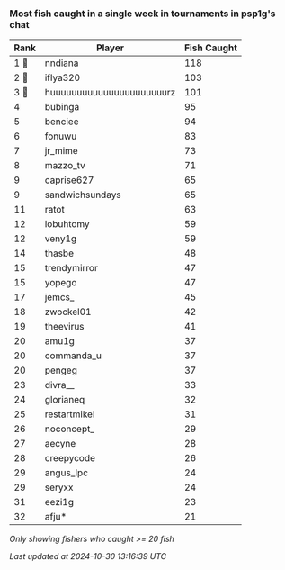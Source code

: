 ### Most fish caught in a single week in tournaments in psp1g's chat
| Rank | Player | Fish Caught |
|------|--------|-----------|
| 1 🥇  | nndiana  | 118 |
| 2 🥈  | iflya320  | 103 |
| 3 🥉  | huuuuuuuuuuuuuuuuuuuuuurz  | 101 |
| 4  | bubinga  | 95 |
| 5  | benciee  | 94 |
| 6  | fonuwu  | 83 |
| 7  | jr_mime  | 73 |
| 8  | mazzo_tv  | 71 |
| 9  | caprise627  | 65 |
| 9  | sandwichsundays  | 65 |
| 11  | ratot  | 63 |
| 12  | lobuhtomy  | 59 |
| 12  | veny1g  | 59 |
| 14  | thasbe  | 48 |
| 15  | trendymirror  | 47 |
| 15  | yopego  | 47 |
| 17  | jemcs_  | 45 |
| 18  | zwockel01  | 42 |
| 19  | theevirus  | 41 |
| 20  | amu1g  | 37 |
| 20  | commanda_u  | 37 |
| 20  | pengeg  | 37 |
| 23  | divra__  | 33 |
| 24  | glorianeq  | 32 |
| 25  | restartmikel  | 31 |
| 26  | noconcept_  | 29 |
| 27  | aecyne  | 28 |
| 28  | creepycode  | 26 |
| 29  | angus_lpc  | 24 |
| 29  | seryxx  | 24 |
| 31  | eezi1g  | 23 |
| 32  | afju*  | 21 |

_Only showing fishers who caught >= 20 fish_

_Last updated at 2024-10-30 13:16:39 UTC_